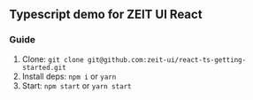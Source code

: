 ## Typescript demo for ZEIT UI React

### Guide

1. Clone: `git clone git@github.com:zeit-ui/react-ts-getting-started.git`
2. Install deps: `npm i` or `yarn`
3. Start: `npm start` or `yarn start`

<br/>
